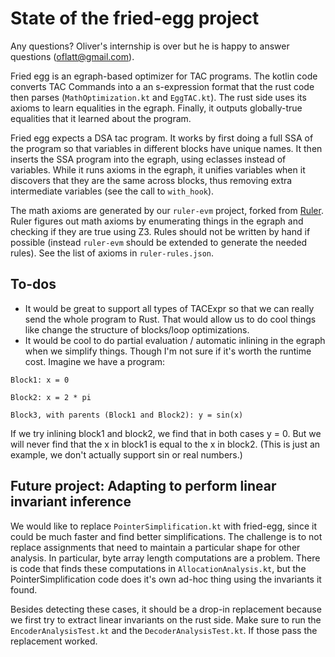 # State of the fried-egg project

Any questions? Oliver's internship is over but he is happy to answer questions (oflatt@gmail.com).

Fried egg is an egraph-based optimizer for TAC programs. The kotlin code converts TAC Commands into a an s-expression format that the rust code then parses (`MathOptimization.kt` and `EggTAC.kt`). The rust side uses its axioms to learn equalities in the egraph. Finally, it outputs globally-true equalities that it learned about the program.

Fried egg expects a DSA tac program.
It works by first doing a full SSA of the program so that variables in different blocks have unique names.
It then inserts the SSA program into the egraph, using eclasses instead of variables.
While it runs axioms in the egraph, it unifies variables when it discovers that they are the same across blocks, thus removing extra intermediate variables (see the call to `with_hook`).

The math axioms are generated by our `ruler-evm` project, forked from [Ruler](https://github.com/uwplse/ruler). Ruler figures out math axioms by enumerating things in the egraph and checking if they are true using Z3.
Rules should not be written by hand if possible (instead `ruler-evm` should be extended to generate the needed rules).
See the list of axioms in `ruler-rules.json`.

## To-dos

- It would be great to support all types of TACExpr so that we can really send the whole program to Rust. That would allow us to do cool things like change the structure of blocks/loop optimizations.
- It would be cool to do partial evaluation / automatic inlining in the egraph when we simplify things. Though I'm not sure if it's worth the runtime cost.
Imagine we have a program:
```
Block1: x = 0

Block2: x = 2 * pi

Block3, with parents (Block1 and Block2): y = sin(x)
```
If we try inlining block1 and block2, we find that in both cases y = 0. But we will never find that the x in block1 is equal to the x in block2. (This is just an example, we don't actually support sin or real numbers.)



## Future project: Adapting to perform linear invariant inference

We would like to replace `PointerSimplification.kt` with fried-egg, since it could be much faster and find better simplifications.
The challenge is to not replace assignments that need to maintain a particular shape for other analysis.
In particular, byte array length computations are a problem. There is code that finds these computations in `AllocationAnalysis.kt`, but the PointerSimplification code does it's own ad-hoc thing using the invariants it found.

Besides detecting these cases, it should be a drop-in replacement because we first try to extract linear invariants on the rust side. Make sure to run the `EncoderAnalysisTest.kt` and the `DecoderAnalysisTest.kt`. If those pass the replacement worked.